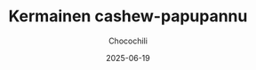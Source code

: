 ---
title: "Kermainen cashew-papupannu"
image: "https://vegaanibotti.lauravuo.me/2025/06/2025-06-19_small.png"
date: 2025-06-19
receipt_url: "https://chocochili.net/2024/01/kermainen-cashew-papupannu/"
author: "Chocochili"
---